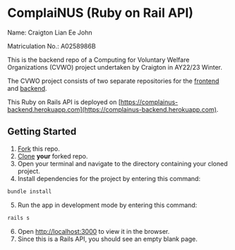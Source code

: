 # ComplaiNUS (Ruby on Rail API)
Name: Craigton Lian Ee John

Matriculation No.: A0258986B

This is the backend repo of a Computing for Voluntary Welfare Organizations (CVWO) project undertaken by Craigton in AY22/23 Winter.

The CVWO project consists of two separate repositories for the [frontend](https://github.com/craigtonlian/complainus-frontend) and [backend](https://github.com/craigtonlian/complainus-backend).

This Ruby on Rails API is deployed on [https://complainus-backend.herokuapp.com](https://complainus-backend.herokuapp.com).

## Getting Started
1. [Fork](https://docs.github.com/en/get-started/quickstart/fork-a-repo#forking-a-repository) this repo.
2. [Clone](https://docs.github.com/en/get-started/quickstart/fork-a-repo#cloning-your-forked-repository) **your** forked repo.
3. Open your terminal and navigate to the directory containing your cloned project.
4. Install dependencies for the project by entering this command:

```bash
bundle install
```

5. Run the app in development mode by entering this command:

```bash
rails s
```

6. Open [http://localhost:3000](http://localhost:3000) to view it in the browser.
7. Since this is a Rails API, you should see an empty blank page.

